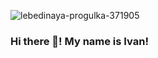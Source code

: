 ![lebedinaya-progulka-371905](https://user-images.githubusercontent.com/75698396/142393893-e57a322a-ff9d-406f-92b4-41129c87e9dc.jpg)



### Hi there 👋! My name is Ivan!

<!--
**guryanov-junior/guryanov-junior** is a ✨ _special_ ✨ repository because its `README.md` (this file) appears on your GitHub profile.

Here are some ideas to get you started:


- 🌱 I’m currently learning JavaScript!


